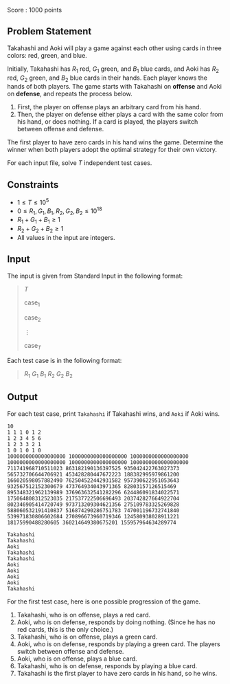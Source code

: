 Score : $1000$ points

## Problem Statement

Takahashi and Aoki will play a game against each other using cards in three colors: red, green, and blue.

Initially, Takahashi has $R_1$ red, $G_1$ green, and $B_1$ blue cards, and Aoki has $R_2$ red, $G_2$ green, and $B_2$ blue cards in their hands.
Each player knows the hands of both players.
The game starts with Takahashi on **offense** and Aoki on **defense**, and repeats the process below.

1. First, the player on offense plays an arbitrary card from his hand.
2. Then, the player on defense either plays a card with the same color from his hand, or does nothing. If a card is played, the players switch between offense and defense.

The first player to have zero cards in his hand wins the game. Determine the winner when both players adopt the optimal strategy for their own victory.

For each input file, solve $T$ independent test cases.

## Constraints

- $1 \leq T \leq 10^5$
- $0 \leq R_1, G_1, B_1, R_2, G_2, B_2 \leq 10^{18}$
- $R_1 + G_1 + B_1 \geq 1$
- $R_2 + G_2 + B_2 \geq 1$
- All values in the input are integers.

## Input

The input is given from Standard Input in the following format:

> $T$
> 
> $\mathrm{case}_1$
> 
> $\mathrm{case}_2$
> 
> $\vdots$
> 
> $\mathrm{case}_T$

Each test case is in the following format:

> $R_1$ $G_1$ $B_1$ $R_2$ $G_2$ $B_2$

## Output

For each test case, print `Takahashi` if Takahashi wins, and `Aoki` if Aoki wins.

```input1
10
1 1 1 0 1 2
1 2 3 4 5 6
1 2 3 3 2 1
1 0 1 0 1 0
1000000000000000000 1000000000000000000 1000000000000000000 1000000000000000000 1000000000000000000 1000000000000000000
711741968710511023 863182190136397525 935042422763027373 565732706644706921 453428280447672223 188382995979861200
166020598057882490 762504522442931582 957390622951053643 932567512152300679 473764934043971365 82803157126515469
895348321962139989 376963632541282296 624486091834022571 175064808312523035 217537722506696493 203742827664922704
802346905414720749 973713209304621356 275109783325269828 588060532191410837 516874290286751783 747001196732741840
539971830806602684 270896673960719346 124580938028911221 18175990488280605 360214649380675201 155957964634289774
```

```output1
Takahashi
Takahashi
Aoki
Takahashi
Takahashi
Aoki
Aoki
Aoki
Aoki
Takahashi
```

For the first test case, here is one possible progression of the game.

1. Takahashi, who is on offense, plays a red card.
2. Aoki, who is on defense, responds by doing nothing. (Since he has no red cards, this is the only choice.)
3. Takahashi, who is on offense, plays a green card.
4. Aoki, who is on defense, responds by playing a green card. The players switch between offense and defense.
5. Aoki, who is on offense, plays a blue card.
6. Takahashi, who is on defense, responds by playing a blue card.
7. Takahashi is the first player to have zero cards in his hand, so he wins.